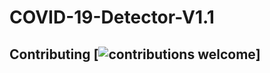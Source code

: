 # COVID-19-Detector-V1.1
## Contributing [![contributions welcome](https://img.shields.io/badge/contributions-welcome-brightgreen.svg?style=flat)]
